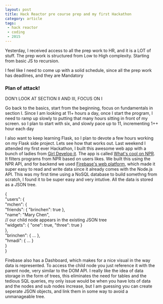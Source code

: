 ```yaml
---
layout: post
title: Hack Reactor pre course prep and my first Hackathon
category: article
tags:
 - hack reactor
 - coding
 - 2015
---
```


<!--![Image description](/images/config.png)-->
  
  <article class = post>
    <p>Yesterday, I received access to all the prep work to HR, and it is a LOT of stuff. The prep work is structured from Low to High complexity. Starting from basic JS to recursion.</p>
    <p>I feel like I need to come up with a solid schedule, since all the prep work has deadlines, and they are Mandatory</p>
    <h3>Plan of attack!</h3>
    <p>DON't LOOK AT SECTION II AND III, FOCUS ON I</p>
    <p>Go back to the basics, start from the beginning, focus on fundamentals in section I. Since I am looking at 11+ hours a day, once I start the program, I need to ramp up slowly to putting that many hours sitting in front of my screen. so I plan to start with six, and slowly pace up to 11, incrementing 1++ hour each day</p>
    <p>I also want to keep learning Flask, so I plan to devote a few hours working on my Flask side project. Lets see how that works out. Last weekend I attended my first ever Hackathon, I built this awesome web app with a bunch of ladies from <a href="https://www.girldevelopit.com/">Girl Develop it</a>. The app is called <a href="http://neohack-platypus-renegades.herokuapp.com/">What's cool on NPR</a>. It filters programs from NPR based on users likes. We built this using the NPR API, and for backend we used <a href="https://www.firebase.com/docs/web/">Firebase's web platform</a>, which made it super easy to read and write data since it already comes with the Node.js API. This was my first time using a NoSQL database to build somethng from scratch, I found it to be super easy and very intutive. All the data is stored as a JSON tree.</p>
<p>{ <br>
  "users": {<br>
    "mchen": {<br>
      "friends": { "brinchen": true },<br>
      "name": "Mary Chen",<br>
      // our child node appears in the existing JSON tree<br>
      "widgets": { "one": true, "three": true }<br>
    },<br>
    "brinchen": { ... },<br>
    "hmadi": { ... }<br>
  }<br>
}<br>
</p>

<p>Firebase also has a Dashboard, which makes for a nice visual in the way data is represented. To access the child node you just reference it with the parent node, very similar to the DOM API. I really like the idea of data storage in the form of trees, this eliminates the need for tables and the tedious SQL queries, my only issue would be when you have lots of data and the nodes and sub nodes increase, but I am guessing you can create seperate JSON objects, and link them in some way to avoid a unmanageable tree.</p>
   

